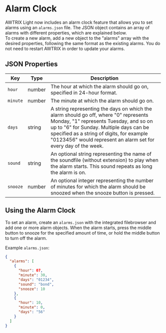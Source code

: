 # Alarm Clock

AWTRIX Light now includes an alarm clock feature that allows you to set alarms using an `alarms.json` file.
The JSON object contains an array of alarms with different properties, which are explained below.   
To create a new alarm, add a new object to the "alarms" array with the desired properties, following the same format as the existing alarms. You do not need to restart AWTRIX in order to update your alarms.  

## JSON Properties

| Key | Type | Description |
| --- | ---- | ----------- |
| `hour` | number | The hour at which the alarm should go on, specified in 24-hour format. |
| `minute` | number | The minute at which the alarm should go on. |
| `days` | string | A string representing the days on which the alarm should go off, where "0" represents Monday, "1" represents Tuesday, and so on up to "6" for Sunday. Multiple days can be specified as a string of digits, for example "0123456" would represent an alarm set for every day of the week. |
| `sound` | string | An optional string representing the name of the soundfile (without extension) to play when the alarm starts. This sound repeats as long the alarm is on. |
| `snooze` | number | An optional integer representing the number of minutes for which the alarm should be snoozed when the snooze button is pressed. |




## Using the Alarm Clock

To set an alarm, create an `alarms.json` with the integrated filebrowser and add one or more alarm objects. When the alarm starts, press the middle button to snooze for the specified amount of time, or hold the middle button to turn off the alarm. 

Example `alarms.json`:

```json
{
  "alarms": [
    {
      "hour": 07,
      "minute": 30,
      "days": "01234",
      "sound": "bond",
      "snooze": 10
    },
    {
      "hour": 10,
      "minute": 0,
      "days": "56"
    }
  ]
}
